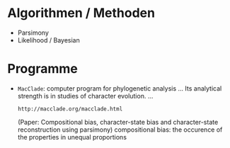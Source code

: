 # Algorithmen / Methoden
* Parsimony
* Likelihood / Bayesian

# Programme

* ``MacClade``: computer program for phylogenetic analysis ... Its analytical strength is in studies of character evolution. ...
    ```
    http://macclade.org/macclade.html
    ```
    (Paper: Compositional bias, character-state bias and character-state reconstruction using parsimony)
    compositional bias: the occurence of the properties in unequal proportions

